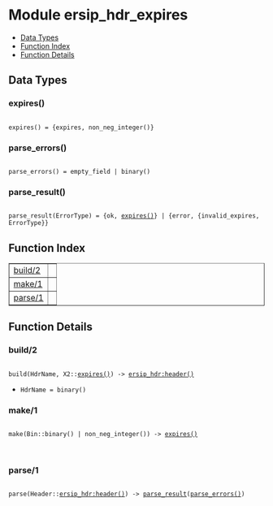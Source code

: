 

# Module ersip_hdr_expires #
* [Data Types](#types)
* [Function Index](#index)
* [Function Details](#functions)

<a name="types"></a>

## Data Types ##




### <a name="type-expires">expires()</a> ###


<pre><code>
expires() = {expires, non_neg_integer()}
</code></pre>




### <a name="type-parse_errors">parse_errors()</a> ###


<pre><code>
parse_errors() = empty_field | binary()
</code></pre>




### <a name="type-parse_result">parse_result()</a> ###


<pre><code>
parse_result(ErrorType) = {ok, <a href="#type-expires">expires()</a>} | {error, {invalid_expires, ErrorType}}
</code></pre>

<a name="index"></a>

## Function Index ##


<table width="100%" border="1" cellspacing="0" cellpadding="2" summary="function index"><tr><td valign="top"><a href="#build-2">build/2</a></td><td></td></tr><tr><td valign="top"><a href="#make-1">make/1</a></td><td></td></tr><tr><td valign="top"><a href="#parse-1">parse/1</a></td><td></td></tr></table>


<a name="functions"></a>

## Function Details ##

<a name="build-2"></a>

### build/2 ###

<pre><code>
build(HdrName, X2::<a href="#type-expires">expires()</a>) -&gt; <a href="ersip_hdr.md#type-header">ersip_hdr:header()</a>
</code></pre>

<ul class="definitions"><li><code>HdrName = binary()</code></li></ul>

<a name="make-1"></a>

### make/1 ###

<pre><code>
make(Bin::binary() | non_neg_integer()) -&gt; <a href="#type-expires">expires()</a>
</code></pre>
<br />

<a name="parse-1"></a>

### parse/1 ###

<pre><code>
parse(Header::<a href="ersip_hdr.md#type-header">ersip_hdr:header()</a>) -&gt; <a href="#type-parse_result">parse_result</a>(<a href="#type-parse_errors">parse_errors()</a>)
</code></pre>
<br />

